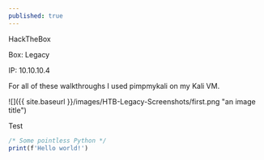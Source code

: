 ```yaml
---
published: true
---
```

HackTheBox

Box: Legacy

IP: 10.10.10.4

For all of these walkthroughs I used pimpmykali on my Kali VM.

![]({{ site.baseurl }}/images/HTB-Legacy-Screenshots/first.png "an image title")

Test

```javascript
/* Some pointless Python */
print(f'Hello world!')
```